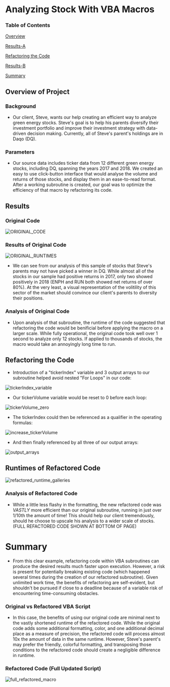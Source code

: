 # Analyzing Stock With VBA Macros


### Table of Contents

[Overview](#overview-of-project)

[Results-A](#results-of-original-code)

[Refactoring the Code](#refactoring-the-code)

[Results-B](#runtimes-of-refactored-code)

[Summary](#summary)

## Overview of Project

### Background

- Our client, Steve, wants our help creating an efficient way to analyze green energy stocks.  Steve's goal is to help his parents diversify their investment portfolio and improve their investment strategy with data-driven decision making.  Currently, all of Steve's parent's holdings are in Daqo (DQ).  

### Parameters

- Our source data includes ticker data from 12 different green energy stocks, including DQ, spanning the years 2017 and 2018.  We created an easy to use click-button interface that would analyse the volume and returns of those stocks, and display them in an ease-to-read format. After a working subroutine is created, our goal was to optimize the efficiency of that macro by refactoring its code. 

## Results

### Original Code
![ORIGINAL_CODE](https://github.com/Josie-Boyer/stocks-analysis/blob/main/original%20code%20stocks.png)

### Results of Original Code

![ORIGINAL_RUNTIMES](https://github.com/Josie-Boyer/stocks-analysis/blob/main/results%20stocks.png)
- We can see from our analysis of this sample of stocks that Steve's parents may not have picked a winner in DQ.  While almost all of the stocks in our sample had positive returns in 2017, only two showed positively in 2018 (ENPH and RUN both showed net returns of over 80%).  At the very least, a visual representation of the volitility of this sector of the market should convince our client's parents to diversity their positions.

### Analysis of Original Code

- Upon analysis of that subroutine, the runtime of the code suggested that refactoring the code would be benificial before applying the macro on a larger scale.  While fully operational, the original code took well over 1 second to analyze only 12 stocks.  If applied to thousands of stocks, the macro would take an annoyingly long time to run.

## Refactoring the Code

- Introduction of a "tickerIndex" variable and 3 output arrays to our subroutine helped avoid nested "For Loops" in our code:

![tickerIndex_variable](https://github.com/ZeroDarkHardy/stock-analysis/blob/main/Resources/steps1a_1b.PNG)
  
- Our tickerVolume variable would be reset to 0 before each loop:

![tickerVolume_zero](https://github.com/ZeroDarkHardy/stock-analysis/blob/main/Resources/steps2a_2b.PNG)

- The tickerIndex could then be referenced as a qualifier in the operating formulas:

![increase_tickerVolume](https://github.com/ZeroDarkHardy/stock-analysis/blob/main/Resources/steps3a_3b_3c_3d.PNG)

- And then finally referenced by all three of our output arrays:

![output_arrays](https://github.com/ZeroDarkHardy/stock-analysis/blob/main/Resources/steps4.PNG)

## Runtimes of Refactored Code
![refactored_runtime_galleries](https://github.com/ZeroDarkHardy/stock-analysis/blob/main/Resources/refactored_runtime_gallery.png)

### Analysis of Refactored Code

- While a little less flashy in the formatting, the new refactored code was *VASTLY* more efficient than our original subroutine, running in just over 1/10th the amount of time!  This should help our client tremendously, should he choose to upscale his analysis to a wider scale of stocks.  (FULL REFACTORED CODE SHOWN AT BOTTOM OF PAGE)

# Summary

- From this clear example, refactoring code within VBA subroutines can produce the desired results much faster upon execution.  However, a risk is present for potentially breaking existing code (which happened several times during the creation of our refactored subroutine).  Given unlimited work time, the benefits of refactoring are self-evident, but shouldn't be pursued if close to a deadline because of a variable risk of encountering time-consuming obstacles.

### Original vs Refactored VBA Script

- In this case, the benefits of using our original code are minimal next to the vastly shortened runtime of the refactored code.  While the original code adds some additional formatting, color, and one additional decimal place as a measure of precision, the refactored code will process almost 10x the amount of data in the same runtime.  However, Steve's parent's may prefer the friendly, colorful formatting, and transposing those conditions to the refactored code should create a negligible difference in runtime.

### Refactored Code (Full Updated Script)
![full_refactored_macro](https://github.com/ZeroDarkHardy/stock-analysis/blob/main/Resources/full_refactored_code.PNG)
